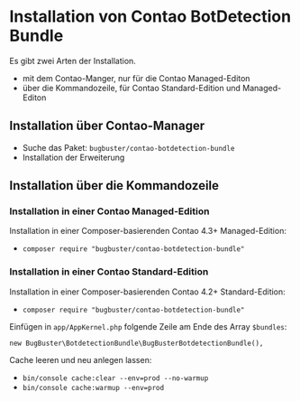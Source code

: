 # Installation von Contao BotDetection Bundle

Es gibt zwei Arten der Installation.

* mit dem Contao-Manger, nur für die Contao Managed-Editon
* über die Kommandozeile, für Contao Standard-Edition und Managed-Editon


## Installation über Contao-Manager

* Suche das Paket: `bugbuster/contao-botdetection-bundle`
* Installation der Erweiterung


## Installation über die Kommandozeile

### Installation in einer Contao Managed-Edition

Installation in einer Composer-basierenden Contao 4.3+ Managed-Edition:

* `composer require "bugbuster/contao-botdetection-bundle"`


### Installation in einer Contao Standard-Edition

Installation in einer Composer-basierenden Contao 4.2+ Standard-Edition:

* `composer require "bugbuster/contao-botdetection-bundle"`

Einfügen in `app/AppKernel.php` folgende Zeile am Ende des Array `$bundles`:

`new BugBuster\BotdetectionBundle\BugBusterBotdetectionBundle(),`

Cache leeren und neu anlegen lassen:

* `bin/console cache:clear --env=prod --no-warmup`
* `bin/console cache:warmup --env=prod`

